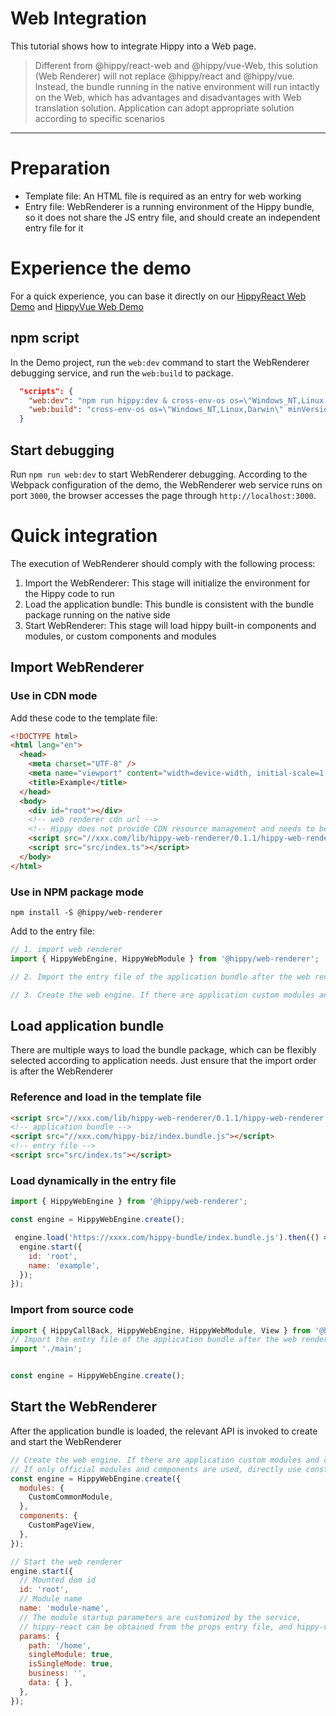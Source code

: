 # Web Integration

This tutorial shows how to integrate Hippy into a Web page.

> Different from @hippy/react-web and @hippy/vue-Web, this solution (Web Renderer) will not replace @hippy/react and @hippy/vue. Instead, the bundle running in the native environment will run intactly on the Web, which has advantages and disadvantages with Web translation solution. Application can adopt appropriate solution according to specific scenarios

---

# Preparation

- Template file: An HTML file is required as an entry for web working
- Entry file: WebRenderer is a running environment of the Hippy bundle, so it does not share the JS entry file, and should create an independent entry file for it

# Experience the demo

For a quick experience, you can base it directly on our [HippyReact Web Demo](https://github.com/Tencent/Hippy/tree/master/examples/hippy-react-demo) and
[HippyVue Web Demo](https://github.com/Tencent/Hippy/tree/master/examples/hippy-vue-demo)

## npm script

In the Demo project, run the `web:dev` command to start the WebRenderer debugging service, and run the `web:build` to package.

```json
  "scripts": {
    "web:dev": "npm run hippy:dev & cross-env-os os=\"Windows_NT,Linux,Darwin\" minVersion=17 NODE_OPTIONS=--openssl-legacy-provider webpack serve --config ./scripts/hippy-webpack.web-renderer.dev.js",
    "web:build": "cross-env-os os=\"Windows_NT,Linux,Darwin\" minVersion=17 NODE_OPTIONS=--openssl-legacy-provider webpack --config ./scripts/hippy-webpack.web-renderer.js"
  }
```

## Start debugging

Run `npm run web:dev` to start WebRenderer debugging. According to the Webpack configuration of the demo, the WebRenderer web service runs on port `3000`, the browser accesses the page through `http://localhost:3000`.

# Quick integration

The execution of WebRenderer should comply with the following process:

1. Import the WebRenderer: This stage will initialize the environment for the Hippy code to run
2. Load the application bundle: This bundle is consistent with the bundle package running on the native side
3. Start WebRenderer: This stage will load hippy built-in components and modules, or custom components and modules

## Import WebRenderer

### Use in CDN mode

Add these code to the template file:

```html
<!DOCTYPE html>
<html lang="en">
  <head>
    <meta charset="UTF-8" />
    <meta name="viewport" content="width=device-width, initial-scale=1.0, maximum-scale=1.0, user-scalable=0" />
    <title>Example</title>
  </head>
  <body>
    <div id="root"></div>
    <!-- web renderer cdn url -->
    <!-- Hippy does not provide CDN resource management and needs to be uploaded by the application itself -->
    <script src="//xxx.com/lib/hippy-web-renderer/0.1.1/hippy-web-renderer.js"></script>
    <script src="src/index.ts"></script>
  </body>
</html>
```

### Use in NPM package mode

```shell
npm install -S @hippy/web-renderer
```

Add to the entry file:

```javascript
// 1. import web renderer
import { HippyWebEngine, HippyWebModule } from '@hippy/web-renderer';

// 2. Import the entry file of the application bundle after the web renderer import

// 3. Create the web engine. If there are application custom modules and components, pass them in from here
```

## Load application bundle

There are multiple ways to load the bundle package, which can be flexibly selected according to application needs. Just ensure that the import order is after the WebRenderer

### Reference and load in the template file

```html
<script src="//xxx.com/lib/hippy-web-renderer/0.1.1/hippy-web-renderer.js"></script>
<!-- application bundle -->
<script src="//xxx.com/hippy-biz/index.bundle.js"></script>
<!-- entry file -->
<script src="src/index.ts"></script>
```

### Load dynamically in the entry file

```javascript
import { HippyWebEngine } from '@hippy/web-renderer';

const engine = HippyWebEngine.create();

 engine.load('https://xxxx.com/hippy-bundle/index.bundle.js').then(() => {
  engine.start({
    id: 'root',
    name: 'example',
  });
});
```

### Import from source code

```javascript
import { HippyCallBack, HippyWebEngine, HippyWebModule, View } from '@hippy/web-renderer';
// Import the entry file of the application bundle after the web renderer import
import './main';


const engine = HippyWebEngine.create();
```

## Start the WebRenderer

After the application bundle is loaded, the relevant API is invoked to create and start the WebRenderer

```js
// Create the web engine. If there are application custom modules and components, pass them in from here
// If only official modules and components are used, directly use const engine = hippywebengine Create()
const engine = HippyWebEngine.create({
  modules: {
    CustomCommonModule,
  },
  components: {
    CustomPageView,
  },
});

// Start the web renderer
engine.start({
  // Mounted dom id
  id: 'root',
  // Module name
  name: 'module-name',
  // The module startup parameters are customized by the service,
  // hippy-react can be obtained from the props entry file, and hippy-vue can be obtained from app.$options.$superProps
  params: {
    path: '/home',
    singleModule: true,
    isSingleMode: true,
    business: '',
    data: { },
  },
});
```
